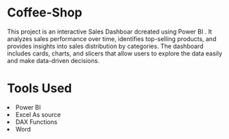 # Coffee-Shop
This project is an interactive Sales Dashboar dcreated using Power BI . It analyzes sales performance over time, identifies top-selling products, and provides insights into sales distribution by categories. The dashboard includes cards, charts, and slicers that allow users to explore the data easily and make data-driven decisions.

# Tools Used
<li>Power BI<li>
Excel As source <li>
DAX Functions<li>
Word
